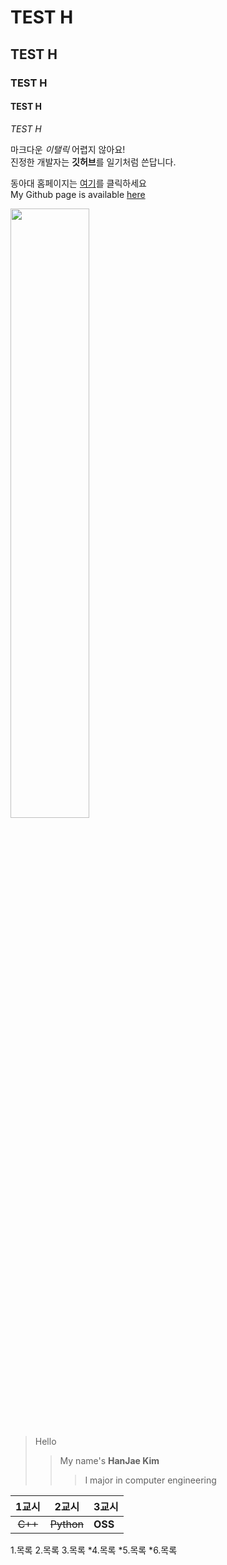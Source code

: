 # TEST H  
## TEST H  
### TEST H
#### TEST H 
*TEST H* 

마크다운 *이탤릭* 어렵지 않아요!   
진정한 개발자는 **깃허브**를 일기처럼 쓴답니다.   

동아대 홈페이지는 [여기](http://www.donga.ac.kr)를 클릭하세요    
My Github page is available [here](https://github.com/Kimhanjae7)        

<img src = "https://yt3.ggpht.com/a/AATXAJwc54_MYvCB7gpEypZFfwjpdBFbnVNmDF1_2w=s900-c-k-c0xffffffff-no-rj-mo" width = "50%" height = "50%">   
   
      
> Hello
>> My name's **HanJae Kim**
>>> I major in computer engineering     
   
   
| 1교시 | 2교시 | 3교시 |
|:--------:|:--------:|:--------|
|~~C++~~|~~Python~~|**OSS**|         
1.목록
2.목록
3.목록
*4.목록
   *5.목록
   *6.목록

